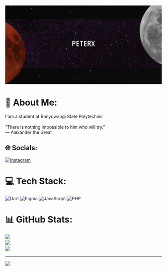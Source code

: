![Aryasatya2356](hu.png)

# 💫 About Me:
I'am a student at Banyuwangi State Polytechnic<br><br>“There is nothing impossible to him who will try.”<br>― Alexander the Great


## 🌐 Socials:
[![Instagram](https://img.shields.io/badge/Instagram-%23E4405F.svg?logo=Instagram&logoColor=white)](https://instagram.com/zxelzf) 

# 💻 Tech Stack:
![Dart](https://img.shields.io/badge/dart-%230175C2.svg?style=for-the-badge&logo=dart&logoColor=white) ![Figma](https://img.shields.io/badge/figma-%23F24E1E.svg?style=for-the-badge&logo=figma&logoColor=white) ![JavaScript](https://img.shields.io/badge/javascript-%23323330.svg?style=for-the-badge&logo=javascript&logoColor=%23F7DF1E) ![PHP](https://img.shields.io/badge/php-%23777BB4.svg?style=for-the-badge&logo=php&logoColor=white)
# 📊 GitHub Stats:
![](https://github-readme-stats.vercel.app/api?username=Aryasatya2356&theme=shadow_blue&hide_border=false&include_all_commits=false&count_private=false)<br/>
![](https://nirzak-streak-stats.vercel.app/?user=Aryasatya2356&theme=shadow_blue&hide_border=false)<br/>
![](https://github-readme-stats.vercel.app/api/top-langs/?username=Aryasatya2356&theme=shadow_blue&hide_border=false&include_all_commits=false&count_private=false&layout=compact)

---
[![](https://visitcount.itsvg.in/api?id=Aryasatya2356&icon=0&color=0)](https://visitcount.itsvg.in)

<!-- Proudly created with GPRM ( https://gprm.itsvg.in ) -->
